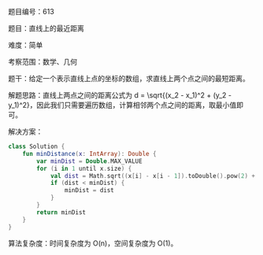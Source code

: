 题目编号：613

题目：直线上的最近距离

难度：简单

考察范围：数学、几何

题干：给定一个表示直线上点的坐标的数组，求直线上两个点之间的最短距离。

解题思路：直线上两点之间的距离公式为 d = \sqrt{(x_2 - x_1)^2 + (y_2 - y_1)^2}，因此我们只需要遍历数组，计算相邻两个点之间的距离，取最小值即可。

解决方案：

```kotlin
class Solution {
    fun minDistance(x: IntArray): Double {
        var minDist = Double.MAX_VALUE
        for (i in 1 until x.size) {
            val dist = Math.sqrt((x[i] - x[i - 1]).toDouble().pow(2) + 1)
            if (dist < minDist) {
                minDist = dist
            }
        }
        return minDist
    }
}
```

算法复杂度：时间复杂度为 O(n)，空间复杂度为 O(1)。